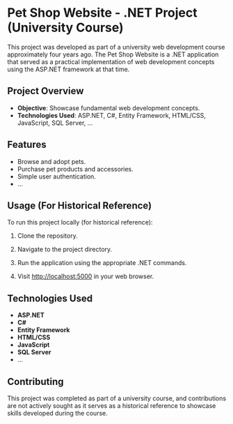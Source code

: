 # Pet Shop Website - .NET Project (University Course)

This project was developed as part of a university web development course approximately four years ago. The Pet Shop Website is a .NET application that served as a practical implementation of web development concepts using the ASP.NET framework at that time.

## Project Overview

- **Objective**: Showcase fundamental web development concepts.
- **Technologies Used**: ASP.NET, C#, Entity Framework, HTML/CSS, JavaScript, SQL Server, ...

## Features

- Browse and adopt pets.
- Purchase pet products and accessories.
- Simple user authentication.
- ...

## Usage (For Historical Reference)

To run this project locally (for historical reference):

1. Clone the repository.

2. Navigate to the project directory.

3. Run the application using the appropriate .NET commands.

4. Visit [http://localhost:5000](http://localhost:5000) in your web browser.

## Technologies Used

- **ASP.NET**
- **C#**
- **Entity Framework**
- **HTML/CSS**
- **JavaScript**
- **SQL Server**
- ...

## Contributing

This project was completed as part of a university course, and contributions are not actively sought as it serves as a historical reference to showcase skills developed during the course.


